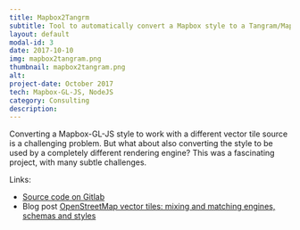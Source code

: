 ```yaml
---
title: Mapbox2Tangrm
subtitle: Tool to automatically convert a Mapbox style to a Tangram/Mapzen one.
layout: default
modal-id: 3
date: 2017-10-10
img: mapbox2tangram.png
thumbnail: mapbox2tangram.png
alt: 
project-date: October 2017
tech: Mapbox-GL-JS, NodeJS
category: Consulting
description: 
---
```

Converting a Mapbox-GL-JS style to work with a different vector tile source is a challenging problem. But what about also converting the style to be used by a completely different rendering engine? This was a fascinating project, with many subtle challenges.

Links: 

* [Source code on Gitlab](https://gitlab.com/stevage/mapbox2tangram)
* Blog post [OpenStreetMap vector tiles: mixing and matching engines, schemas and styles](https://stevebennett.me/2017/08/23/openstreetmap-vector-tiles-mixing-and-matching-engines-schemas-and-styles/)

